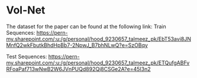 # Vol-Net

The dataset for the paper can be found at the following link:
Train Sequences:
https://pern-my.sharepoint.com/:u:/g/personal/hood_9230657_talmeez_pk/EbT53avi8JNMnfQ2wkFbutkBhdHpBb7-2NpwJ_B7bhNLwQ?e=SzOBqy

Test Sequences:
https://pern-my.sharepoint.com/:u:/g/personal/hood_9230657_talmeez_pk/ETQufgABFvRFoaPaf713wNwB2W6JVnPUQd892Qj8CSGe2A?e=45I3n2
